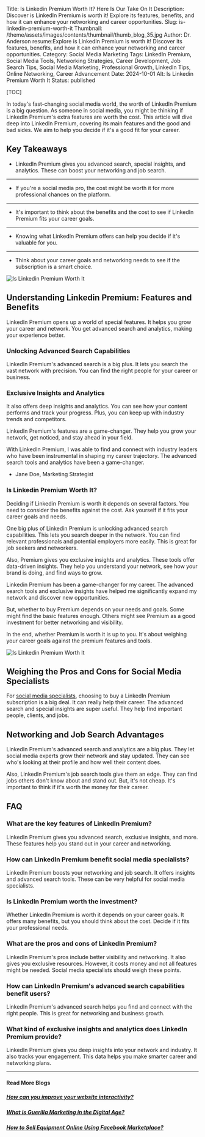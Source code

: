 Title: Is Linkedin Premium Worth It? Here Is Our Take On It
Description: Discover is LinkedIn Premium is worth it! Explore its features, benefits, and how it can enhance your networking and career opportunities.
Slug: is-linkedin-premium-worth-it
Thumbnail: /theme/assets/images/contents/thumbnail/thumb_blog_35.jpg
Author: Dr. Anderson
resume:Explore is LinkedIn Premium is worth it! Discover its features, benefits, and how it can enhance your networking and career opportunities.
Category: Social Media Marketing
Tags: LinkedIn Premium, Social Media Tools, Networking Strategies, Career Development, Job Search Tips, Social Media Marketing, Professional Growth, LinkedIn Tips, Online Networking, Career Advancement
Date: 2024-10-01
Alt: Is Linkedin Premium Worth It
Status: published

[TOC]

In today's fast-changing social media world, the worth of LinkedIn Premium is a big question. As someone in social media, you might be thinking if LinkedIn Premium's extra features are worth the cost. This article will dive deep into LinkedIn Premium, covering its main features and the good and bad sides. We aim to help you decide if it's a good fit for your career.

## Key Takeaways
- LinkedIn Premium gives you advanced search, special insights, and analytics. These can boost your networking and job search.

---
- If you're a social media pro, the cost might be worth it for more professional chances on the platform.

---
- It's important to think about the benefits and the cost to see if LinkedIn Premium fits your career goals.

----
- Knowing what LinkedIn Premium offers can help you decide if it's valuable for you.

---
- Think about your career goals and networking needs to see if the subscription is a smart choice.

![Is Linkedin Premium Worth It](/theme/assets/images/contents/post/blog_35_pic_1.jpg)

## Understanding Linkedin Premium: Features and Benefits
LinkedIn Premium opens up a world of special features. It helps you grow your career and network. You get advanced search and analytics, making your experience better.

### Unlocking Advanced Search Capabilities
LinkedIn Premium's advanced search is a big plus. It lets you search the vast network with precision. You can find the right people for your career or business.

### Exclusive Insights and Analytics
It also offers deep insights and analytics. You can see how your content performs and track your progress. Plus, you can keep up with industry trends and competitors.

LinkedIn Premium's features are a game-changer. They help you grow your network, get noticed, and stay ahead in your field.

With LinkedIn Premium, I was able to find and connect with industry leaders who have been instrumental in shaping my career trajectory. The advanced search tools and analytics have been a game-changer.
- Jane Doe, Marketing Strategist

### Is Linkedin Premium Worth It?
Deciding if Linkedin Premium is worth it depends on several factors. You need to consider the benefits against the cost. Ask yourself if it fits your career goals and needs.

One big plus of Linkedin Premium is unlocking advanced search capabilities. This lets you search deeper in the network. You can find relevant professionals and potential employers more easily. This is great for job seekers and networkers.

Also, Premium gives you exclusive insights and analytics. These tools offer data-driven insights. They help you understand your network, see how your brand is doing, and find ways to grow.

Linkedin Premium has been a game-changer for my career. The advanced search tools and exclusive insights have helped me significantly expand my network and discover new opportunities.

But, whether to buy Premium depends on your needs and goals. Some might find the basic features enough. Others might see Premium as a good investment for better networking and visibility.

In the end, whether Premium is worth it is up to you. It's about weighing your career goals against the premium features and tools.

![Is Linkedin Premium Worth It](/theme/assets/images/contents/post/blog_35_pic_2.jpg)

## Weighing the Pros and Cons for Social Media Specialists
For [social media specialists](https://marketingproinsider.com/), choosing to buy a LinkedIn Premium subscription is a big deal. It can really help their career. The advanced search and special insights are super useful. They help find important people, clients, and jobs.

## Networking and Job Search Advantages
LinkedIn Premium's advanced search and analytics are a big plus. They let social media experts grow their network and stay updated. They can see who's looking at their profile and how well their content does.

Also, LinkedIn Premium's job search tools give them an edge. They can find jobs others don't know about and stand out. But, it's not cheap. It's important to think if it's worth the money for their career.

## FAQ

### What are the key features of LinkedIn Premium?
LinkedIn Premium gives you advanced search, exclusive insights, and more. These features help you stand out in your career and networking.

### How can LinkedIn Premium benefit social media specialists?
LinkedIn Premium boosts your networking and job search. It offers insights and advanced search tools. These can be very helpful for social media specialists.

### Is LinkedIn Premium worth the investment?
Whether LinkedIn Premium is worth it depends on your career goals. It offers many benefits, but you should think about the cost. Decide if it fits your professional needs.

### What are the pros and cons of LinkedIn Premium?
LinkedIn Premium's pros include better visibility and networking. It also gives you exclusive resources. However, it costs money and not all features might be needed. Social media specialists should weigh these points.

### How can LinkedIn Premium's advanced search capabilities benefit users?
LinkedIn Premium's advanced search helps you find and connect with the right people. This is great for networking and business growth.

### What kind of exclusive insights and analytics does LinkedIn Premium provide?
LinkedIn Premium gives you deep insights into your network and industry. It also tracks your engagement. This data helps you make smarter career and networking plans.

---
#### Read More Blogs
##### [How can you improve your website interactivity?](https://marketingproinsider.com/improve-website-interactivity)

##### [What is Guerilla Marketing in the Digital Age?](https://marketingproinsider.com/guerilla-marketing-boost-brand)

##### [How to Sell Equipment Online Using Facebook Marketplace?](https://marketingproinsider.com/sell-equipment-facebook-marketplace)